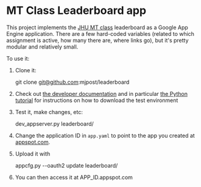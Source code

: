# MT Class Leaderboard app

This project implements the [JHU MT class](http://mt-class.org/jhu) leaderboard as a
Google App Engine application. There are a few hard-coded variables (related to which
assignment is active, how many there are, where links go), but it's pretty modular and
relatively small.

To use it:

1. Clone it:

    git clone git@github.com:mjpost/leaderboard

1. Check out [the developer documentation](https://developers.google.com/appengine/) and in
particular
[the Python tutorial](https://developers.google.com/appengine/docs/python/gettingstartedpython27/introduction)
for instructions on how to download the test environment

1. Test it, make changes, etc:

    dev_appserver.py leaderboard/

1. Change the application ID in `app.yaml` to point to the app you created at
[appspot.com](appspot.com). 

1. Upload it with

    appcfg.py --oauth2 update leaderboard/
    
1. You can then access it at APP_ID.appspot.com

